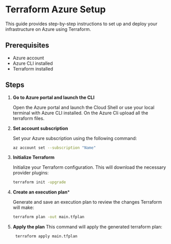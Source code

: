 # Terraform Azure Setup

This guide provides step-by-step instructions to set up and deploy your infrastructure on Azure using Terraform.

## Prerequisites

- Azure account
- Azure CLI installed
- Terraform installed

## Steps

1. **Go to Azure portal and launch the CLI**

   Open the Azure portal and launch the Cloud Shell or use your local terminal with Azure CLI installed. On the Azure Cli upload all the terraform files.

2. **Set account subscription**

   Set your Azure subscription using the following command:
   ```sh
   az account set --subscription "Name"
   ```
   
3. **Initialize Terraform**

   Initialize your Terraform configuration. This will download the necessary provider plugins:
   ```sh
   terraform init -upgrade
   ```
4. **Create an execution plan***

    Generate and save an execution plan to review the changes Terraform will make:
    ```sh
   terraform plan -out main.tfplan
   ```
5. **Apply the plan**
   This command will apply the generated terraform plan:
   ```sh
    terraform apply main.tfplan
